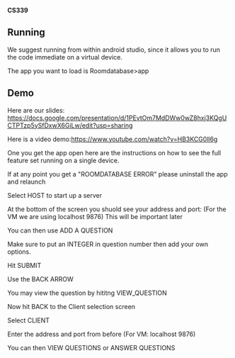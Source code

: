 **CS339**

## Running
We suggest running from within android studio, since it allows you to run the code immediate on a virtual device. 

The app you want to load is Roomdatabase>app

## Demo
Here are our slides: https://docs.google.com/presentation/d/1PEvtOm7MdDWw0wZ8hxj3KQgUCTPTzp5ySfDxwX6GiLw/edit?usp=sharing

Here is a video demo:https://www.youtube.com/watch?v=HB3KCG0ll6g

One you get the app open here are the instructions on how to see the full feature set running on a single device.

If at any point you get a "ROOMDATABASE ERROR" please uninstall the app and relaunch

Select HOST to start up a server

At the bottom of the screen you shuold see your address and port: (For the VM we are using localhost 9876) This will be important later

You can then use ADD A QUESTION

Make sure to put an INTEGER in question number then add your own options. 

Hit SUBMIT

Use the BACK ARROW

You may view the question by hititng VIEW_QUESTION

Now hit BACK to the Client selection screen

Select CLIENT

Enter the address and port from before (For VM: localhost 9876) 

You can then VIEW QUESTIONS or ANSWER QUESTIONS
